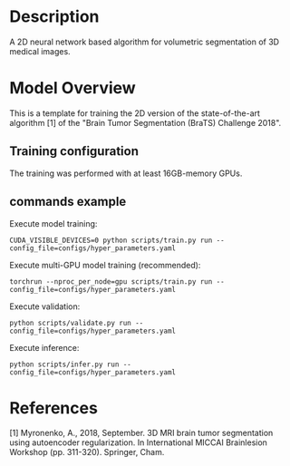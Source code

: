 # Description

A 2D neural network based algorithm for volumetric segmentation of 3D medical images.

# Model Overview

This is a template for training the 2D version of the state-of-the-art algorithm [1] of the "Brain Tumor Segmentation (BraTS) Challenge 2018".

## Training configuration

The training was performed with at least 16GB-memory GPUs.

## commands example

Execute model training:

```
CUDA_VISIBLE_DEVICES=0 python scripts/train.py run --config_file=configs/hyper_parameters.yaml
```

Execute multi-GPU model training (recommended):

```
torchrun --nproc_per_node=gpu scripts/train.py run --config_file=configs/hyper_parameters.yaml
```

Execute validation:

```
python scripts/validate.py run --config_file=configs/hyper_parameters.yaml
```

Execute inference:

```
python scripts/infer.py run --config_file=configs/hyper_parameters.yaml
```

# References

[1] Myronenko, A., 2018, September. 3D MRI brain tumor segmentation using autoencoder regularization. In International MICCAI Brainlesion Workshop (pp. 311-320). Springer, Cham.
